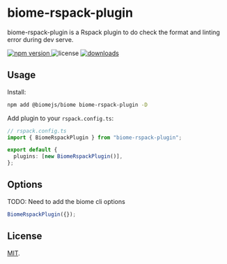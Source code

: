 # biome-rspack-plugin

biome-rspack-plugin is a Rspack plugin to do check the format and linting error during dev serve.

<p>
  <a href="https://npmjs.com/package/biome-rspack-plugin">
   <img src="https://img.shields.io/npm/v/biome-rspack-plugin?style=flat-square&colorA=564341&colorB=EDED91" alt="npm version" />
  </a>
  <img src="https://img.shields.io/badge/License-MIT-blue.svg?style=flat-square&colorA=564341&colorB=EDED91" alt="license" />
  <a href="https://npmcharts.com/compare/biome-rspack-plugin?minimal=true"><img src="https://img.shields.io/npm/dm/rspack-plugin.svg?style=flat-square&colorA=564341&colorB=EDED91" alt="downloads" /></a>
</p>

## Usage

Install:

```bash
npm add @biomejs/biome biome-rspack-plugin -D
```

Add plugin to your `rspack.config.ts`:

```ts
// rspack.config.ts
import { BiomeRspackPlugin } from "biome-rspack-plugin";

export default {
  plugins: [new BiomeRspackPlugin()],
};
```

## Options

TODO: Need to add the biome cli options

```js
BiomeRspackPlugin({});
```

## License

[MIT](./LICENSE).
